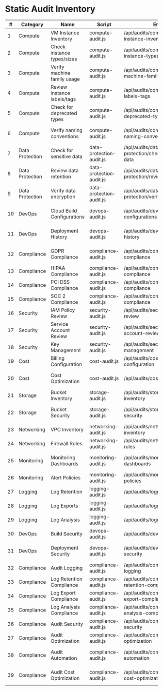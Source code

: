 # Static Audit Inventory

| #  | Category         | Name                        | Script                  | Endpoint                                         | Description                        | Formula                    |
|----|------------------|-----------------------------|-------------------------|--------------------------------------------------|-------------------------------------|----------------------------|
| 1  | Compute          | VM Instance Inventory       | compute-audit.js        | /api/audits/compute/vm-instance-inventory        | List all VM instances               | compute.instances.list     |
| 2  | Compute          | Check instance types/sizes  | compute-audit.js        | /api/audits/compute/check-instance-types         | Check instance types and sizes      | compute.machineTypes.list  |
| 3  | Compute          | Verify machine family usage | compute-audit.js        | /api/audits/compute/verify-machine-family        | Verify machine family usage         | compute.machineTypes.list  |
| 4  | Compute          | Review instance labels/tags | compute-audit.js        | /api/audits/compute/review-labels-tags           | Review instance labels and tags     | compute.instances.list     |
| 5  | Compute          | Check for deprecated types  | compute-audit.js        | /api/audits/compute/check-deprecated-types       | Check for deprecated machine types  | compute.machineTypes.list  |
| 6  | Compute          | Verify naming conventions   | compute-audit.js        | /api/audits/compute/verify-naming-conventions    | Verify instance naming conventions  | compute.instances.list     |
| 7  | Data Protection  | Check for sensitive data    | data-protection-audit.js| /api/audits/data-protection/check-for-sensitive-data | Check for sensitive data using DLP | dlp.inspectTemplates.list  |
| 8  | Data Protection  | Review data retention       | data-protection-audit.js| /api/audits/data-protection/review-data-retention| Review data retention policies      | storage.buckets.get        |
| 9  | Data Protection  | Verify data encryption      | data-protection-audit.js| /api/audits/data-protection/verify-data-encryption| Verify data encryption for disks/buckets | compute.disks.get, storage.buckets.get |
| 10 | DevOps           | Cloud Build Configurations  | devops-audit.js         | /api/audits/devops/cloud-build-configurations    | List and review Cloud Build configs | cloudbuild.builds.list     |
| 11 | DevOps           | Deployment History          | devops-audit.js         | /api/audits/devops/deployment-history            | Check deployment history/configs    | clouddeploy.releases.list  |
| 12 | Compliance       | GDPR Compliance             | compliance-audit.js     | /api/audits/compliance/gdpr-compliance           | Check for GDPR compliance           | securitycenter.findings.list |
| 13 | Compliance       | HIPAA Compliance            | compliance-audit.js     | /api/audits/compliance/hipaa-compliance          | Review HIPAA compliance             | securitycenter.findings.list |
| 14 | Compliance       | PCI DSS Compliance          | compliance-audit.js     | /api/audits/compliance/pci-dss-compliance        | Verify PCI DSS compliance           | securitycenter.findings.list |
| 15 | Compliance       | SOC 2 Compliance            | compliance-audit.js     | /api/audits/compliance/soc2-compliance           | Check for SOC 2 compliance          | securitycenter.findings.list |
| 16 | Security         | IAM Policy Review           | security-audit.js       | /api/audits/security/iam-policy-review           | Review all IAM policies             | resourcemanager.projects.getIamPolicy |
| 17 | Security         | Service Account Review      | security-audit.js       | /api/audits/security/service-account-review      | List and review service accounts    | iam.serviceAccounts.list    |
| 18 | Security         | Key Management              | security-audit.js       | /api/audits/security/key-management              | Check key management                | iam.serviceAccountKeys.list |
| 19 | Cost             | Billing Configuration       | cost-audit.js           | /api/audits/cost/billing-configuration           | List all billing accounts           | billing.accounts.list       |
| 20 | Cost             | Cost Optimization           | cost-audit.js           | /api/audits/cost/cost-optimization               | Check for committed use discounts   | compute.commitments.list    |
| 21 | Storage          | Bucket Inventory            | storage-audit.js        | /api/audits/storage/bucket-inventory             | List all buckets                    | storage.buckets.list        |
| 22 | Storage          | Bucket Security             | storage-audit.js        | /api/audits/storage/bucket-security              | Check IAM policies and permissions  | storage.buckets.getIamPolicy |
| 23 | Networking       | VPC Inventory               | networking-audit.js     | /api/audits/networking/vpc-inventory             | List all VPCs                       | compute.networks.list       |
| 24 | Networking       | Firewall Rules              | networking-audit.js     | /api/audits/networking/firewall-rules            | Check firewall rules                | compute.firewalls.list      |
| 25 | Monitoring       | Monitoring Dashboards       | monitoring-audit.js     | /api/audits/monitoring/monitoring-dashboards     | Check monitoring dashboards         | monitoring.dashboards.list  |
| 26 | Monitoring       | Alert Policies              | monitoring-audit.js     | /api/audits/monitoring/alert-policies            | Review alert policies               | monitoring.alertPolicies.list |
| 27 | Logging          | Log Retention               | logging-audit.js        | /api/audits/logging/log-retention                | Check log retention                 | logging.sinks.list          |
| 28 | Logging          | Log Exports                 | logging-audit.js        | /api/audits/logging/log-exports                  | Review log exports                  | logging.sinks.list          |
| 29 | Logging          | Log Analysis                | logging-audit.js        | /api/audits/logging/log-analysis                 | Verify log analysis                 | logging.logEntries.list     |
| 30 | DevOps           | Build Security              | devops-audit.js         | /api/audits/devops/build-security                | Verify build security               | cloudbuild.builds.get       |
| 31 | DevOps           | Deployment Security         | devops-audit.js         | /api/audits/devops/deployment-security           | Verify deployment security          | clouddeploy.releases.get    |
| 32 | Compliance       | Audit Logging               | compliance-audit.js     | /api/audits/compliance/audit-logging             | Review audit logs                   | logging.logEntries.list     |
| 33 | Compliance       | Log Retention Compliance    | compliance-audit.js     | /api/audits/compliance/log-retention-compliance  | Check for log retention             | logging.sinks.list          |
| 34 | Compliance       | Log Export Compliance       | compliance-audit.js     | /api/audits/compliance/log-export-compliance     | Verify log export                   | logging.sinks.list          |
| 35 | Compliance       | Log Analysis Compliance     | compliance-audit.js     | /api/audits/compliance/log-analysis-compliance   | Check for log analysis              | logging.logEntries.list     |
| 36 | Compliance       | Audit Security              | compliance-audit.js     | /api/audits/compliance/audit-security            | Review audit security               | logging.logEntries.list     |
| 37 | Compliance       | Audit Optimization          | compliance-audit.js     | /api/audits/compliance/audit-optimization        | Verify audit optimization           | logging.logEntries.list     |
| 38 | Compliance       | Audit Automation            | compliance-audit.js     | /api/audits/compliance/audit-automation          | Check for audit automation          | logging.logEntries.list     |
| 39 | Compliance       | Audit Cost Optimization     | compliance-audit.js     | /api/audits/compliance/audit-cost-optimization   | Review audit cost optimization      | logging.logEntries.list     |

<!-- Continue for every actionable audit check from the checklist --> 